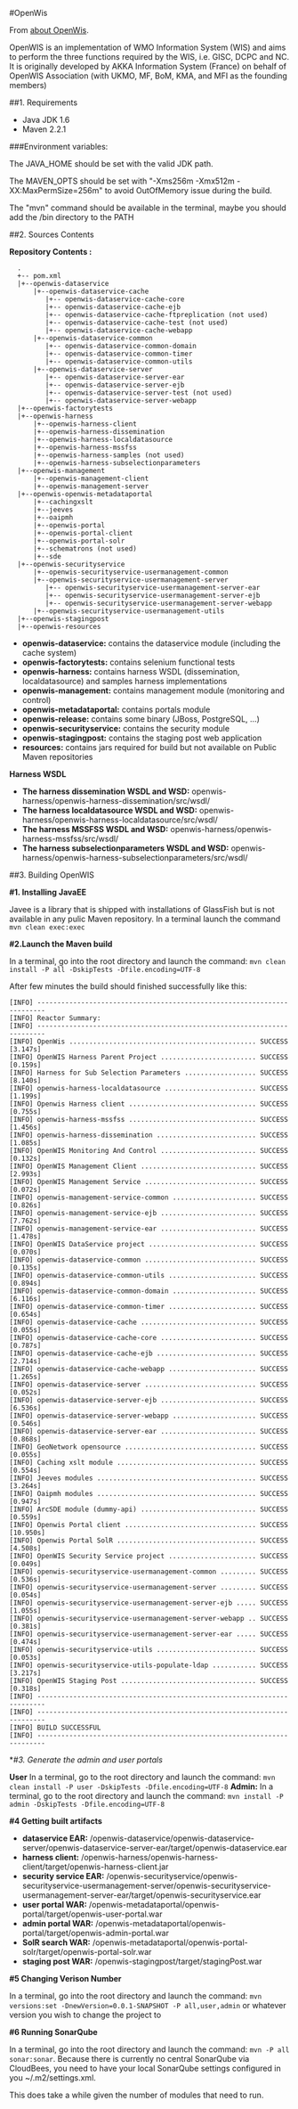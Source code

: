 #OpenWis

From [about OpenWis](http://wis.bom.gov.au/openwis-user-portal/srv/en/about.home). 

OpenWIS is an implementation of WMO Information System (WIS) and aims to perform the three functions required by the WIS, i.e. GISC, DCPC and NC. It is originally developed by AKKA Information System (France) on behalf of OpenWIS Association (with UKMO, MF, BoM, KMA, and MFI as the founding members)

##1. Requirements

* Java JDK 1.6
* Maven 2.2.1

###Environment variables:

The JAVA_HOME  should be set with the valid JDK path.

The MAVEN_OPTS should be set with "-Xms256m -Xmx512m -XX:MaxPermSize=256m" to avoid OutOfMemory issue during the build.

The "mvn" command should be available in the terminal, maybe you should add the <maven home>/bin directory to the PATH

##2. Sources Contents

**Repository Contents :**

      .
      +-- pom.xml
      |+--openwis-dataservice
          |+--openwis-dataservice-cache
             |+-- openwis-dataservice-cache-core
             |+-- openwis-dataservice-cache-ejb
             |+-- openwis-dataservice-cache-ftpreplication (not used)
             |+-- openwis-dataservice-cache-test (not used)
             |+-- openwis-dataservice-cache-webapp
          |+--openwis-dataservice-common
             |+-- openwis-dataservice-common-domain
             |+-- openwis-dataservice-common-timer
             |+-- openwis-dataservice-common-utils
          |+--openwis-dataservice-server
             |+-- openwis-dataservice-server-ear
             |+-- openwis-dataservice-server-ejb
             |+-- openwis-dataservice-server-test (not used)
             |+-- openwis-dataservice-server-webapp
      |+--openwis-factorytests
      |+--openwis-harness 
          |+--openwis-harness-client
          |+--openwis-harness-dissemination
          |+--openwis-harness-localdatasource
          |+--openwis-harness-mssfss
          |+--openwis-harness-samples (not used)
          |+--openwis-harness-subselectionparameters
      |+--openwis-management
          |+--openwis-management-client
          |+--openwis-management-server
      |+--openwis-openwis-metadataportal
          |+--cachingxslt
          |+--jeeves
          |+--oaipmh
          |+--openwis-portal
          |+--openwis-portal-client
          |+--openwis-portal-solr
          |+--schematrons (not used)
          |+--sde
      |+--openwis-securityservice
          |+--openwis-securityservice-usermanagement-common
          |+--openwis-securityservice-usermanagement-server
             |+-- openwis-securityservice-usermanagement-server-ear
             |+-- openwis-securityservice-usermanagement-server-ejb
             |+-- openwis-securityservice-usermanagement-server-webapp
          |+--openwis-securityservice-usermanagement-utils
      |+--openwis-stagingpost
      |+--openwis-resources

* **openwis-dataservice:** contains the dataservice module (including the cache system)
* **openwis-factorytests:** contains selenium functional tests
* **openwis-harness:** contains harness WSDL (dissemination, localdatasource) and samples harness implementations
* **openwis-management:** contains management module (monitoring and control)
* **openwis-metadataportal:** contains portals module
* **openwis-release:** contains some binary (JBoss, PostgreSQL, ...)
* **openwis-securityservice:** contains the security module
* **openwis-stagingpost:** contains the staging post web application
* **resources:** contains jars required for build but not available on Public Maven repositories

**Harness WSDL**
 
* **The harness dissemination WSDL and WSD:** openwis-harness/openwis-harness-dissemination/src/wsdl/
* **The harness localdatasource WSDL and WSD:** openwis-harness/openwis-harness-localdatasource/src/wsdl/
* **The harness MSSFSS WSDL and WSD:** openwis-harness/openwis-harness-mssfss/src/wsdl/
* **The harness subselectionparameters WSDL and WSD:** openwis-harness/openwis-harness-subselectionparameters/src/wsdl/



##3. Building OpenWIS

**#1. Installing JavaEE**

Javee is a library that is shipped with installations of GlassFish but is not available in any pulic Maven repository. In a terminal launch the command `mvn clean exec:exec`

**#2.Launch the Maven build**

 In a terminal, go into the root directory and launch the command: `mvn clean install -P all -DskipTests -Dfile.encoding=UTF-8`

After few minutes the build should finished successfully like this:

    [INFO] ------------------------------------------------------------------------
    [INFO] Reactor Summary:
    [INFO] ------------------------------------------------------------------------
    [INFO] OpenWis ............................................... SUCCESS [3.147s]
    [INFO] OpenWIS Harness Parent Project ........................ SUCCESS [0.159s]
    [INFO] Harness for Sub Selection Parameters .................. SUCCESS [8.140s]
    [INFO] openwis-harness-localdatasource ....................... SUCCESS [1.199s]
    [INFO] Openwis Harness client ................................ SUCCESS [0.755s]
    [INFO] openwis-harness-mssfss ................................ SUCCESS [1.456s]
    [INFO] openwis-harness-dissemination ......................... SUCCESS [1.085s]
    [INFO] OpenWIS Monitoring And Control ........................ SUCCESS [0.132s]
    [INFO] OpenWIS Management Client ............................. SUCCESS [2.993s]
    [INFO] OpenWIS Management Service ............................ SUCCESS [0.072s]
    [INFO] openwis-management-service-common ..................... SUCCESS [0.826s]
    [INFO] openwis-management-service-ejb ........................ SUCCESS [7.762s]
    [INFO] openwis-management-service-ear ........................ SUCCESS [1.478s]
    [INFO] OpenWIS DataService project ........................... SUCCESS [0.070s]
    [INFO] openwis-dataservice-common ............................ SUCCESS [0.135s]
    [INFO] openwis-dataservice-common-utils ...................... SUCCESS [0.894s]
    [INFO] openwis-dataservice-common-domain ..................... SUCCESS [6.116s]
    [INFO] openwis-dataservice-common-timer ...................... SUCCESS [0.654s]
    [INFO] openwis-dataservice-cache ............................. SUCCESS [0.055s]
    [INFO] openwis-dataservice-cache-core ........................ SUCCESS [0.787s]
    [INFO] openwis-dataservice-cache-ejb ......................... SUCCESS [2.714s]
    [INFO] openwis-dataservice-cache-webapp ...................... SUCCESS [1.265s]
    [INFO] openwis-dataservice-server ............................ SUCCESS [0.052s]
    [INFO] openwis-dataservice-server-ejb ........................ SUCCESS [6.536s]
    [INFO] openwis-dataservice-server-webapp ..................... SUCCESS [0.546s]
    [INFO] openwis-dataservice-server-ear ........................ SUCCESS [0.868s]
    [INFO] GeoNetwork opensource ................................. SUCCESS [0.055s]
    [INFO] Caching xslt module ................................... SUCCESS [0.554s]
    [INFO] Jeeves modules ........................................ SUCCESS [3.264s]
    [INFO] Oaipmh modules ........................................ SUCCESS [0.947s]
    [INFO] ArcSDE module (dummy-api) ............................. SUCCESS [0.559s]
    [INFO] Openwis Portal client ................................. SUCCESS [10.950s]
    [INFO] Openwis Portal SolR ................................... SUCCESS [4.508s]
    [INFO] OpenWIS Security Service project ...................... SUCCESS [0.049s]
    [INFO] openwis-securityservice-usermanagement-common ......... SUCCESS [0.536s]
    [INFO] openwis-securityservice-usermanagement-server ......... SUCCESS [0.054s]
    [INFO] openwis-securityservice-usermanagement-server-ejb ..... SUCCESS [1.055s]
    [INFO] openwis-securityservice-usermanagement-server-webapp .. SUCCESS [0.381s]
    [INFO] openwis-securityservice-usermanagement-server-ear ..... SUCCESS [0.474s]
    [INFO] openwis-securityservice-utils ......................... SUCCESS [0.053s]
    [INFO] openwis-securityservice-utils-populate-ldap ........... SUCCESS [3.217s]
	[INFO] OpenWIS Staging Post .................................. SUCCESS [0.318s]
    [INFO] ------------------------------------------------------------------------
    [INFO] ------------------------------------------------------------------------
    [INFO] BUILD SUCCESSFUL
    [INFO] ------------------------------------------------------------------------
	
**#3. Generate the admin and user portals*

**User** In a terminal, go to the root directory and launch the command: `mvn clean install -P user -DskipTests -Dfile.encoding=UTF-8`
**Admin:** In a terminal, go to the root directory and launch the command: `mvn install -P admin -DskipTests -Dfile.encoding=UTF-8`

**#4  Getting built artifacts**

* **dataservice EAR:** <rootdir>/openwis-dataservice/openwis-dataservice-server/openwis-dataservice-server-ear/target/openwis-dataservice.ear
* **harness client:** <sources>/openwis-harness/openwis-harness-client/target/openwis-harness-client.jar
* **security service EAR:** <rootdir>/openwis-securityservice/openwis-securityservice-usermanagement-server/openwis-securityservice-usermanagement-server-ear/target/openwis-securityservice.ear
* **user portal WAR:** <rootdir>/openwis-metadataportal/openwis-portal/target/openwis-user-portal.war
* **admin portal WAR:** <rootdir>/openwis-metadataportal/openwis-portal/target/openwis-admin-portal.war
* **SolR search WAR:** <rootdir>/openwis-metadataportal/openwis-portal-solr/target/openwis-portal-solr.war
* **staging post WAR:** <rootdir>/openwis-stagingpost/target/stagingPost.war 

**#5 Changing Verison Number**

In a terminal, go into the root directory and launch the command: `mvn versions:set -DnewVersion=0.0.1-SNAPSHOT -P all,user,admin` or whatever version you wish to change the project to
 
 **#6 Running SonarQube**
 
In a terminal, go into the root directory and launch the command: `mvn -P all sonar:sonar`. Because there is currently no central SonarQube via CloudBees, you need to have your local SonarQube settings
configured in you ~/.m2/settings.xml. 

This does take a while given the number of modules that need to run.
 